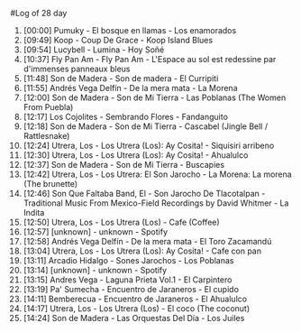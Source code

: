 #Log of 28 day

1. [00:00] Pumuky - El bosque en llamas - Los enamorados
1. [09:49] Koop - Coup De Grace - Koop Island Blues
1. [09:54] Lucybell - Lumina - Hoy Soñé
1. [10:37] Fly Pan Am - Fly Pan Am - L'Espace au sol est redessine par d'immenses panneaux bleus
1. [11:48] Son de Madera - Son de madera - El Curripiti
1. [11:55] Andrés Vega Delfín - De la mera mata - La Morena
1. [12:00] Son de Madera - Son de Mi Tierra - Las Poblanas (The Women From Puebla)
1. [12:17] Los Cojolites - Sembrando Flores - Fandanguito
1. [12:18] Son de Madera - Son de Mi Tierra - Cascabel (Jingle Bell / Rattlesnake)
1. [12:24] Utrera, Los - Los Utrera (Los): Ay Cosita! - Siquisiri arribeno
1. [12:30] Utrera, Los - Los Utrera (Los): Ay Cosita! - Ahualulco
1. [12:37] Son de Madera - Son de Mi Tierra - Buscapies
1. [12:42] Utrera, Los - Los Utrera: El Son Jarocho - La Morena: La morena (The brunette)
1. [12:46] Son Que Faltaba Band, El - Son Jarocho De Tlacotalpan - Traditional Music From Mexico-Field Recordings by David Whitmer - La Indita
1. [12:50] Utrera, Los - Los Utrera (Los) - Cafe (Coffee)
1. [12:57] [unknown] - unknown - Spotify
1. [12:58] Andrés Vega Delfín - De la mera mata - El Toro Zacamandú
1. [13:04] Utrera, Los - Los Utrera (Los): Ay Cosita! - Cafe con pan
1. [13:11] Arcadio Hidalgo - Sones Jarochos - Los Poblanas
1. [13:14] [unknown] - unknown - Spotify
1. [13:15] Andres Vega - Laguna Prieta Vol.1 - El Carpintero
1. [13:19] Pa' Sumecha - Encuentro de Jaraneros - El cupido
1. [14:11] Bemberecua - Encuentro de Jaraneros - El Ahualulco
1. [14:17] Utrera, Los - Los Utrera (Los) - El coco (The coconut)
1. [14:24] Son de Madera - Las Orquestas Del Día - Los Juiles
